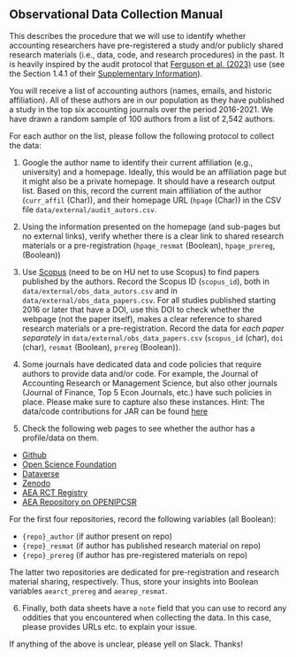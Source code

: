 ## Observational Data Collection Manual

This describes the procedure that we will use to identify whether accounting researchers have pre-registered a study and/or publicly shared research materials (i.e., data, code, and research procedures) in the past. It is heavily inspired by the audit protocol that [Ferguson et al. (2023)](https://doi.org/10.1038/s41467-023-41111-1) use (see the Section 1.4.1 of their [Supplementary Information](https://static-content.springer.com/esm/art%3A10.1038%2Fs41467-023-41111-1/MediaObjects/41467_2023_41111_MOESM1_ESM.pdf)).

You will receive a list of accounting authors (names, emails, and historic affiliation). All of these authors are in our population as they have published a study in the top six accounting journals over the period 2016-2021. We have drawn a random sample of 100 authors from a list of 2,542 authors.

For each author on the list, please follow the following protocol to collect the data:

1. Google the author name to identify their current affiliation (e.g., university) and a homepage. Ideally, this would be an affiliation page but it might also be a private homepage. It should have a research output list. Based on this, record the current main affiliation of the author (`curr_affil` (Char)), and their homepage URL (`hpage` (Char)) in the CSV file `data/external/audit_autors.csv`.

2. Using the information presented on the homepage (and sub-pages but no external links), verify whether there is a clear link to shared research materials or a pre-registration (`hpage_resmat` (Boolean), `hpage_prereg`, (Boolean))

3. Use [Scopus](https://www.scopus.com) (need to be on HU net to use Scopus) to find papers published by the authors. Record the Scopus ID (`scopus_id`), both in `data/external/obs_data_autors.csv` and in `data/external/obs_data_papers.csv`. For all studies published starting 2016 or later that have a DOI, use this DOI to check whether the webpage (not the paper itself), makes a clear reference to shared research materials or a pre-registration. Record the data for *each paper separately* in `data/external/obs_data_papers.csv` (`scopus_id` (char), `doi` (char), `resmat` (Boolean), `prereg` (Boolean)).

4. Some journals have dedicated data and code policies that require authors to provide data and/or code. For example, the Journal of Accounting Research or Management Science, but also other journals (Journal of Finance, Top 5 Econ Journals, etc.) have such policies in place. Please make sure to capture also these instances. Hint: The data/code contributions for JAR can be found [here](https://www.chicagobooth.edu/research/chookaszian/journal-of-accounting-research/online-supplements-and-datasheets)

5. Check the following web pages to see whether the author has a profile/data on them.

- [Github](https://github.com)
- [Open Science Foundation](https://osf.io)
- [Dataverse](https://dataverse.harvard.edu)
- [Zenodo](https://zenodo.org) 
- [AEA RCT Registry](https://www.socialscienceregistry.org)
- [AEA Repository on OPENIPCSR](https://www.openicpsr.org/openicpsr/search/aea/studies)

For the first four repositories, record the following variables (all Boolean):

- `{repo}_author` (if author present on repo)
- `{repo}_resmat` (if author has published research material on repo)
- `{repo}_prereg` (if author has pre-registered materials on repo)

The latter two repositories are dedicated for pre-registration and research material sharing, respectively. Thus, store your insights into Boolean variables `aearct_prereg` and `aearep_resmat`.

6. Finally, both data sheets have a `note` field that you can use to record any oddities that you encountered when collecting the data. In this case, please provides URLs etc. to explain your issue. 

If anything of the above is unclear, please yell on Slack. Thanks!
